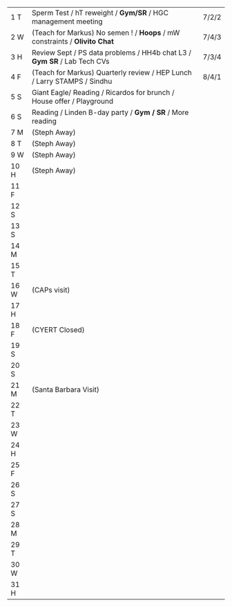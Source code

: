 |      |                                                                               |       |
| ---- | ----------------------------------------------------------------------------- | ----- |
| 1  T | Sperm Test /  hT reweight / **Gym/SR** / HGC management meeting               | 7/2/2 |
| 2  W | (Teach for Markus) No semen ! / **Hoops** / mW constraints / **Olivito Chat** | 7/4/3 |
| 3  H | Review Sept / PS data problems / HH4b chat L3 / **Gym SR** / Lab Tech CVs     | 7/3/4 |
| 4  F | (Teach for Markus) Quarterly review / HEP Lunch / Larry STAMPS / Sindhu       | 8/4/1 |
| 5  S | Giant Eagle/ Reading / Ricardos for brunch / House offer / Playground         |       |
| 6  S | Reading / Linden B-day party / **Gym / SR** / More reading                    |       |
| 7  M | (Steph Away)                                                                  |       |
| 8  T | (Steph Away)                                                                  |       |
| 9  W | (Steph Away)                                                                  |       |
| 10 H | (Steph Away)                                                                  |       |
| 11 F |                                                                               |       |
| 12 S |                                                                               |       |
| 13 S |                                                                               |       |
| 14 M |                                                                               |       |
| 15 T |                                                                               |       |
| 16 W | (CAPs visit)                                                                  |       |
| 17 H |                                                                               |       |
| 18 F | (CYERT Closed)                                                                |       |
| 19 S |                                                                               |       |
| 20 S |                                                                               |       |
| 21 M | (Santa Barbara Visit)                                                         |       |
| 22 T |                                                                               |       |
| 23 W |                                                                               |       |
| 24 H |                                                                               |       |
| 25 F |                                                                               |       |
| 26 S |                                                                               |       |
| 27 S |                                                                               |       |
| 28 M |                                                                               |       |
| 29 T |                                                                               |       |
| 30 W |                                                                               |       |
| 31 H |                                                                               |       |
